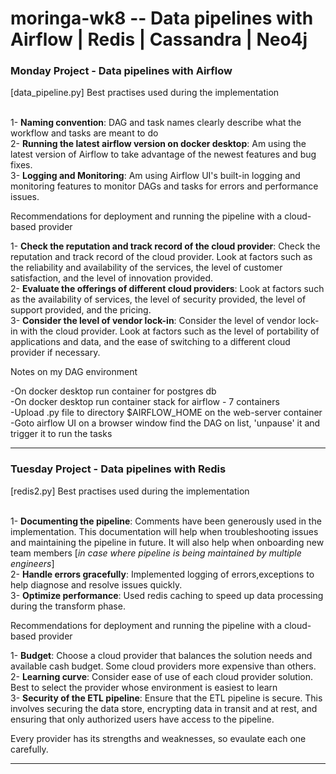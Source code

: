 # moringa-wk8 -- Data pipelines with Airflow | Redis | Cassandra | Neo4j


<h3>Monday Project - Data pipelines with Airflow</h3> [data_pipeline.py]
Best practises used during the implementation

<br>1- <b>Naming convention</b>:
DAG and task names clearly describe what the workflow and tasks are meant to do
<br>2- <b>Running the latest airflow version on docker desktop</b>:
Am using the latest version of Airflow to take advantage of the newest features and bug fixes.
<br>3- <b>Logging and Monitoring</b>: 
Am using Airflow UI's built-in logging and monitoring features to monitor DAGs and tasks for errors and performance issues. 

Recommendations for deployment and running the pipeline with a cloud-based provider

1- <b>Check the reputation and track record of the cloud provider</b>: Check the reputation and track record of the cloud provider. Look at factors such as the reliability and availability of the services, the level of customer satisfaction, and the level of innovation provided.
<br>2- <b>Evaluate the offerings of different cloud providers</b>: Look at factors such as the availability of services, the level of security provided, the level of support provided, and the pricing.
<br>3- <b>Consider the level of vendor lock-in</b>: Consider the level of vendor lock-in with the cloud provider. Look at factors such as the level of portability of applications and data, and the ease of switching to a different cloud provider if necessary.

Notes on my DAG environment

-On docker desktop run container for postgres db
<br>-On docker desktop run container stack for airflow - 7 containers
<br>-Upload .py file to directory $AIRFLOW_HOME on the web-server container 
<br>-Goto airflow UI on a browser window find the DAG on list, 'unpause' it and trigger it to run the tasks

-------------------------------------------------------------------------------------------------------------------------------------------------------
<h3>Tuesday Project - Data pipelines with Redis</h3> [redis2.py]
Best practises used during the implementation

<br>1- <b>Documenting the pipeline</b>: 
Comments have been generously used in the implementation.
This documentation will help when troubleshooting issues and maintaining the pipeline in future. 
It will also help when onboarding new team members [<i>in case where pipeline is being maintained by multiple engineers</i>]
<br>2- <b>Handle errors gracefully</b>: 
Implemented logging of errors,exceptions to help diagnose and resolve issues quickly.
<br>3- <b>Optimize performance</b>: 
Used redis caching to speed up data processing during the transform phase.


Recommendations for deployment and running the pipeline with a cloud-based provider

1- <b>Budget</b>: 
Choose a cloud provider that balances the solution needs and available cash budget. Some cloud providers more expensive than others.
<br>2- <b>Learning curve</b>:
Consider ease of use of each cloud provider solution. Best to select the provider whose environment is easiest to learn 
<br>3- <b>Security of the ETL pipeline</b>:
Ensure that the ETL pipeline is secure. 
This involves securing the data store, encrypting data in transit and at rest, and ensuring that only authorized users have access to the pipeline.

Every provider has its strengths and weaknesses, so evaulate each one carefully.

------------------------------------------------------------------------------------------------------------------------------------------------------
